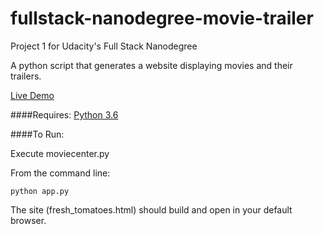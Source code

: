 # fullstack-nanodegree-movie-trailer

Project 1 for Udacity's Full Stack Nanodegree

A python script that generates a website displaying movies and their trailers.

[Live Demo](https://github.com/mnarasimhan02/Movie-Trailer--Website/blob/master/fresh_tomatoes.html)

####Requires:
[Python 3.6](https://www.python.org/downloads/release/python-360/)

####To Run: 

Execute moviecenter.py

From the command line:
```
python app.py
```

The site (fresh_tomatoes.html) should build and open in your default browser.